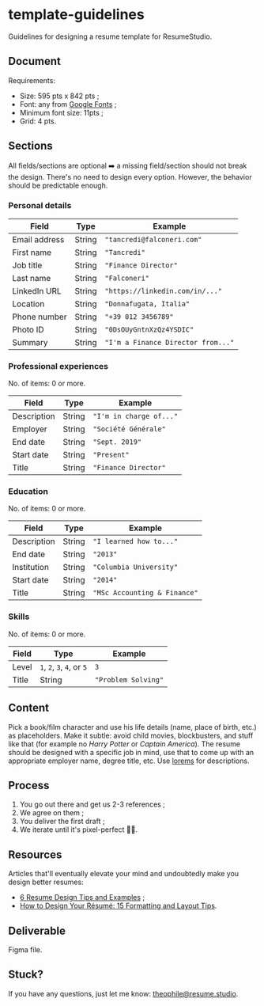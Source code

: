 # template-guidelines

Guidelines for designing a resume template for ResumeStudio.

## Document

Requirements:
- Size: 595 pts x 842 pts ;
- Font: any from [Google Fonts](https://fonts.google.com/) ;
- Minimum font size: 11pts ;
- Grid: 4 pts.

## Sections

All fields/sections are optional ➡️ a missing field/section should not break the design. There's no need to design every option. However, the behavior should be predictable enough.

### Personal details

| Field         | Type   | Example                            |
| ------------- | ------ | ---------------------------------- |
| Email address | String | `"tancredi@falconeri.com"`         |
| First name    | String | `"Tancredi"`                       |
| Job title     | String | `"Finance Director"`               |
| Last name     | String | `"Falconeri"`                      |
| LinkedIn URL  | String | `"https://linkedin.com/in/..."`    |
| Location      | String | `"Donnafugata, Italia"`            |
| Phone number  | String | `"+39 012 3456789"`                |
| Photo ID      | String | `"0DsOUyGntnXzQz4YSDIC"`           |
| Summary       | String | `"I'm a Finance Director from..."` |

### Professional experiences

No. of items: 0 or more.

| Field       | Type   | Example                 |
| ----------- | ------ | ----------------------- |
| Description | String | `"I'm in charge of..."` |
| Employer    | String | `"Société Générale"`    |
| End date    | String | `"Sept. 2019"`          |
| Start date  | String | `"Present"`             |
| Title       | String | `"Finance Director"`    |

### Education

No. of items: 0 or more.

| Field       | Type   | Example                      |
| ----------- | ------ | ---------------------------- |
| Description | String | `"I learned how to..."`      |
| End date    | String | `"2013"`                     |
| Institution | String | `"Columbia University"`      |
| Start date  | String | `"2014"`                     |
| Title       | String | `"MSc Accounting & Finance"` |

### Skills

No. of items: 0 or more.

| Field | Type                       | Example             |
| ----- | -------------------------- | ------------------- |
| Level | `1`, `2`, `3`, `4`, or `5` | `3`                 |
| Title | String                     | `"Problem Solving"` |

## Content

Pick a book/film character and use his life details (name, place of birth, etc.) as placeholders. Make it subtle: avoid child movies, blockbusters, and stuff like that (for example no *Harry Potter* or *Captain America*). The resume should be designed with a specific job in mind, use that to come up with an appropriate employer name, degree title, etc. Use [lorems](https://www.lipsum.com/) for descriptions.

## Process

1. You go out there and get us 2-3 references ;
2. We agree on them ;
2. You deliver the first draft ;
3. We iterate until it's pixel-perfect 💅🏻.

## Resources

Articles that'll eventually elevate your mind and undoubtedly make you design better resumes:
- [6 Resume Design Tips and Examples](https://blog.fiverr.com/post/6-resume-design-tips-and-examples) ;
- [How to Design Your Résumé: 15 Formatting and Layout Tips](https://www.careeraddict.com/resume-design).

## Deliverable

Figma file.

## Stuck?

If you have any questions, just let me know: [theophile@resume.studio](mailto:theophile@resume.studio).
